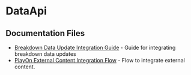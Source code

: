 # DataApi

## Documentation Files

- [Breakdown Data Update Integration Guide](breakdown-data-update-integration-guide.md) - Guide for integrating breakdown data updates
- [PlayOn External Content Integration Flow](playon-external-content-integration-flow.md) - Flow to integrate external content.


